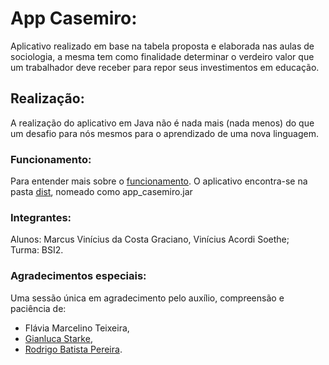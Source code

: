 # App Casemiro:
Aplicativo realizado em base na tabela proposta e elaborada nas aulas de sociologia, a mesma tem como finalidade determinar o verdeiro valor que um trabalhador deve receber para repor seus investimentos em educação. 

## Realização:
A realização do aplicativo em Java não é nada mais (nada menos) do que um desafio para nós mesmos para o aprendizado de uma nova linguagem.

### Funcionamento:
Para entender mais sobre o [funcionamento](https://github.com/marcuscostagraciano/app_casemiro/blob/main/funcionamento.md). O aplicativo encontra-se na pasta [dist](https://github.com/marcuscostagraciano/app_casemiro/tree/main/dist), nomeado como app_casemiro.jar

### Integrantes:
Alunos: Marcus Vinícius da Costa Graciano, Vinícius Acordi Soethe;
<br>Turma: BSI2.

### Agradecimentos especiais:
Uma sessão única em agradecimento pelo auxílio, compreensão e paciência de: 
  - Flávia Marcelino Teixeira,
  - [Gianluca Starke](https://github.com/XerlockHomeless),
  - [Rodrigo Batista Pereira](https://github.com/rodrigobpe).
